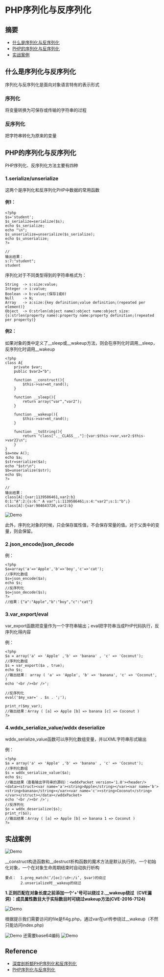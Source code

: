 # PHP序列化与反序列化

## 摘要

* [什么是序列化与反序列化](#什么是序列化与反序列化)
* [PHP的序列化与反序列化](#PHP的序列化与反序列化)
* [实战案例](#实战案例)

## 什么是序列化与反序列化

序列化与反序列化是面向对象语言特有的表示形式

### 序列化

将变量转换为可保存或传输的字符串的过程

### 反序列化

把字符串转化为原来的变量

## PHP的序列化与反序列化

PHP序列化、反序列化方法主要有四种

### 1.serialize/unserialize
这两个是序列化和反序列化PHP中数据的常用函数
#### 例1：

```
<?php
$s='student';
$s_serialize=serialize($s);
echo $s_serialize;
echo "\n";
$s_unserialize=unserialize($s_serialize);
echo $s_unserialize;
?>

//
输出结果：
s:7:"student";
student
```

序列化对于不同类型得到的字符串格式为：

```
String  -> s:size:value;
Integer -> i:value;
Boolean -> b:value;(保存1或0)
Null    -> N;
Array   -> a:size:{key definition;value definition;(repeated per element)}
Object  -> O:strlen(object name):object name:object size:{s:strlen(property name):property name:property definition;(repeated per property)}
```

#### 例2：

如果对象的类中定义了__sleep或__wakeup方法，则会在序列化时调用__sleep，反序列化时调用__wakeup

```
<?php
class A{
    private $var;
    public $var2="b";
    
    function __construct(){
        $this->var=mt_rand();
    }
    
    function __sleep(){
        return array("var","var2");
    }
    
    function __wakeup(){
        $this->var=mt_rand();
    }
    
    function __toString(){
        return "class[".__CLASS__."]:{var:$this->var,var2:$this->var2}\n";
    }
}
$a=new A();
echo $a;
$str=serialize($a);
echo "$str\n";
$b=unserialize($str);
echo $b;
?>

//
输出结果： 
class[A]:{var:1139586461,var2:b}
O:1:"A":2:{s:6:" A var";i:1139586461;s:4:"var2";s:1:"b";}
class[A]:{var:904643720,var2:b}
```
![Demo]({{site.baseurl}}/_POSTS/images/1.png)

此外，序列化对象的时候，只会保存属性值，不会保存常量的值。对于父类中的变量，则会保留。

### 2.json_encode/json_decode

例：
```
<?php
$a=array('a'=>'Apple','b'=>'boy','c'=>'cat');
//序列化数组
$s=json_encode($a);
echo $s;
//反序列化
$o=json_decode($s);
?>
//结果：{"a":"Apple","b":"boy","c":"cat"}
```

### 3.var_export/eval
var_export函数把变量作为一个字符串输出；eval把字符串当成PHP代码执行，反序列化得内容

例：
```
<?php
$a = array('a' => 'Apple' ,'b' => 'banana' , 'c' => 'Coconut');
//序列化数组
$s = var_export($a , true);
echo $s;
//输出结果： array ( 'a' => 'Apple', 'b' => 'banana', 'c' => 'Coconut', )
echo '<br /><br />';

//反序列化
eval('$my_var=' . $s . ';');

print_r($my_var);
//输出结果：Array ( [a] => Apple [b] => banana [c] => Coconut )
?>
```

### 4.wddx_serialize_value/wddx deserialize

wddx_serialize_value函数可以序列化数组变量，并以XML字符串形式输出

例：
```
<?php
$a = array('a' => 'Apple' ,'b' => 'banana' , 'c' => 'Coconut');
//序列化数组
$s = wddx_serialize_value($a);
echo $s;
//输出结果（查看输出字符串的源码）：<wddxPacket version='1.0'><header/><data><struct><var name='a'><string>Apple</string></var><var name='b'><string>banana</string></var><var name='c'><string>Coconut</string></var></struct></data></wddxPacket>
echo '<br /><br />';
//反序列化
$o = wddx_deserialize($s);
print_r($o);
//输出结果：Array ( [a] => Apple [b] => banana 1 => Coconut )
?>
```

## 实战案例
![Demo]({{site.baseurl}}/_POSTS/images/2.png)

__construct构造函数和__destruct析构函数的魔术方法是默认执行的，一个初始化对象，一个在对象生命周期结束时自动执行析构

```
要点：  1.preg_match(’/[oc]:\d+:/i’, $var)的绕过
       2.unserialize时__wakeup的绕过
```
**1.正则匹配在对象长度之前添加一个'+'号可以绕过
2.__wakeup绕过（CVE漏洞）：成员属性数目大于实际数目时可绕过wakeup方法(CVE-2016-7124)**

![Demo]({{site.baseurl}}/_POSTS/images/3.png)

根据提示我们需要访问的file是fl4g.php，通过var在url传参绕过__wakeup（不然只能访问index.php)

![Demo]({{site.baseurl}}/_POSTS/images/4.png)
还需要base64编码
![Demo]({{site.baseurl}}/_POSTS/images/5.png)

## Reference
* [深度剖析额PHP序列化和反序列化](https://www.cnblogs.com/youyoui/p/8610068.html)
* [PHP序列化与反序列化](https://www.cnblogs.com/dayin1/p/11465832.html)